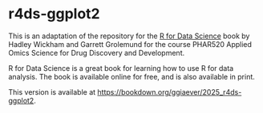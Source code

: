 # r4ds-ggplot2

This is an adaptation of the repository for the [R for Data Science](http://r4ds.had.co.nz/) book by Hadley Wickham and Garrett Grolemund for the course PHAR520 Applied Omics Science for Drug Discovery and
Development.

R for Data Science is a great book for learning how to use R for data analysis. The book is available online for free, and is also available in print. 

This version is available at https://bookdown.org/ggiaever/2025_r4ds-ggplot2.

 
